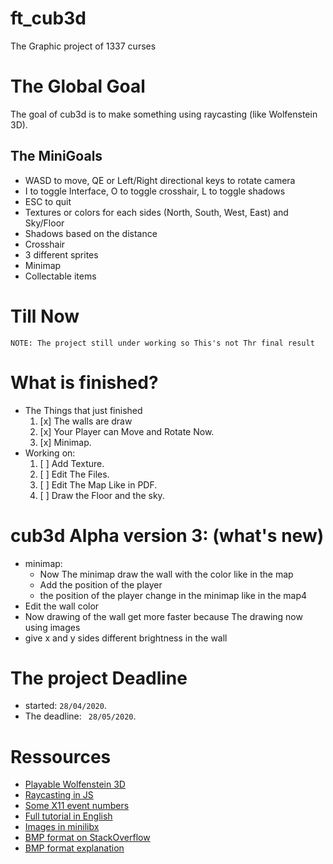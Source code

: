 # ft_cub3d
The Graphic project of 1337 curses
# The Global Goal
The goal of cub3d is to make something using raycasting (like Wolfenstein 3D).

## The MiniGoals
- WASD to move, QE or Left/Right directional keys to rotate camera
- I to toggle Interface, O to toggle crosshair, L to toggle shadows
- ESC to quit
- Textures or colors for each sides (North, South, West, East) and Sky/Floor
- Shadows based on the distance
- Crosshair
- 3 different sprites
- Minimap
- Collectable items

# Till Now
`NOTE: The project still under working so This's not Thr final result`
# What is finished?
- The Things that just finished
  1. [x] The walls are draw
  2. [x] Your Player can Move and Rotate Now.
  3. [x] Minimap.
- Working on:
  1. [ ] Add Texture.
  2. [ ] Edit The Files.
  3. [ ] Edit The Map Like in PDF.
  4. [ ] Draw the Floor and the sky.
  
# cub3d Alpha version 3: (what's new)
- minimap:
  - Now The minimap draw the wall with the color like in the map
  - Add the position of the player
  - the position of the player change in the minimap like in the map4
- Edit the wall color
- Now drawing of the wall get more faster because The drawing now using images 
- give x and y sides different brightness in the wall

# The project Deadline
- started: `28/04/2020`.
- The deadline: ` 28/05/2020`.
# Ressources
- [Playable Wolfenstein 3D](http://users.atw.hu/wolf3d/)
- [Raycasting in JS](http://www.playfuljs.com/a-first-person-engine-in-265-lines/)
- [Some X11 event numbers](https://github.com/qst0/ft_libgfx)
- [Full tutorial in English](https://lodev.org/cgtutor/raycasting.html)
- [Images in minilibx](https://github.com/keuhdall/images_example)
- [BMP format on StackOverflow](https://stackoverflow.com/questions/2654480/writing-bmp-image-in-pure-c-c-without-other-libraries)
- [BMP format explanation](https://web.archive.org/web/20080912171714/http://www.fortunecity.com/skyscraper/windows/364/bmpffrmt.html)
